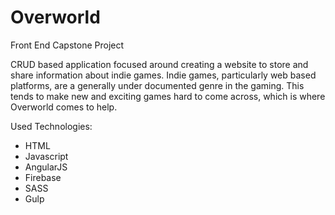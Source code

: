 # Overworld

Front End Capstone Project

CRUD based application focused around creating a website to store and share information about indie games. Indie games, particularly web based platforms, are a generally under documented genre in the gaming. This tends to make new and exciting games hard to come across, which is where Overworld comes to help.

Used Technologies: 
* HTML 
* Javascript
* AngularJS
* Firebase
* SASS
* Gulp



